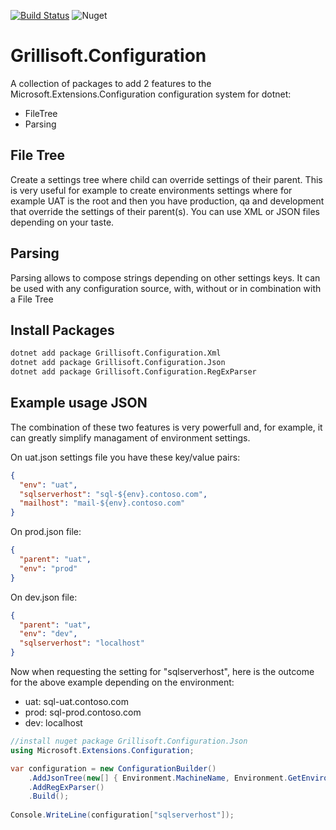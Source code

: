 [![Build Status](https://luigigrilli.visualstudio.com/Grillisoft.Configuration/_apis/build/status/gigi81.Grillisoft.Configuration?branchName=stable)](https://luigigrilli.visualstudio.com/Grillisoft.Configuration/_build/latest?definitionId=14&branchName=stable)
![Nuget](https://img.shields.io/nuget/v/Grillisoft.Configuration.Abstractions)


# Grillisoft.Configuration

A collection of packages to add 2 features to the Microsoft.Extensions.Configuration configuration system for dotnet:
- FileTree
- Parsing

## File Tree
Create a settings tree where child can override settings of their parent. This is very useful for example to create environments settings where for example UAT is the root and then you have production, qa and development that override the settings of their parent(s). You can use XML or JSON files depending on your taste.

## Parsing
Parsing allows to compose strings depending on other settings keys. It can be used with any configuration source, with, without or in combination with a File Tree

## Install Packages
```bash
dotnet add package Grillisoft.Configuration.Xml
dotnet add package Grillisoft.Configuration.Json
dotnet add package Grillisoft.Configuration.RegExParser
```

## Example usage JSON
The combination of these two features is very powerfull and, for example, it can greatly simplify managament of environment settings.

On uat.json settings file you have these key/value pairs:
```json
{
  "env": "uat",
  "sqlserverhost": "sql-${env}.contoso.com",
  "mailhost": "mail-${env}.contoso.com"
}
```

On prod.json file:
```json
{
  "parent": "uat",
  "env": "prod"
}
```

On dev.json file:
```json
{
  "parent": "uat",
  "env": "dev",
  "sqlserverhost": "localhost"
}
```

Now when requesting the setting for "sqlserverhost", here is the outcome for the above example depending on the environment:
- uat: sql-uat.contoso.com
- prod: sql-prod.contoso.com
- dev: localhost

```csharp
//install nuget package Grillisoft.Configuration.Json
using Microsoft.Extensions.Configuration;

var configuration = new ConfigurationBuilder()
    .AddJsonTree(new[] { Environment.MachineName, Environment.GetEnvironmentVariable("ENVIRONMENT") })
    .AddRegExParser()
    .Build();
    
Console.WriteLine(configuration["sqlserverhost"]);
```
